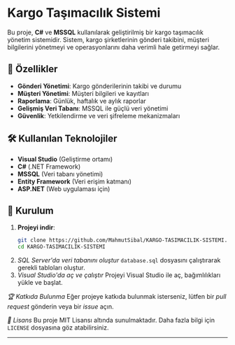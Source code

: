 
# Kargo Taşımacılık Sistemi

Bu proje, **C#** ve **MSSQL** kullanılarak geliştirilmiş bir kargo taşımacılık yönetim sistemidir. Sistem, kargo şirketlerinin gönderi takibini, müşteri bilgilerini yönetmeyi ve operasyonlarını daha verimli hale getirmeyi sağlar.

## 🚀 Özellikler
- **Gönderi Yönetimi**: Kargo gönderilerinin takibi ve durumu
- **Müşteri Yönetimi**: Müşteri bilgileri ve kayıtları
- **Raporlama**: Günlük, haftalık ve aylık raporlar
- **Gelişmiş Veri Tabanı**: MSSQL ile güçlü veri yönetimi
- **Güvenlik**: Yetkilendirme ve veri şifreleme mekanizmaları

## 🛠 Kullanılan Teknolojiler
- **Visual Studio** (Geliştirme ortamı)
- **C#** (.NET Framework)
- **MSSQL** (Veri tabanı yönetimi)
- **Entity Framework** (Veri erişim katmanı)
- **ASP.NET** (Web uygulaması için)

## 📌 Kurulum
1. **Projeyi indir**:
   ```bash
   git clone https://github.com/MahmutSibal/KARGO-TASIMACILIK-SISTEMI.git
   cd KARGO-TASIMACILIK-SISTEMI
   ```
2. *SQL Server'da veri tabanını oluştur*
   `database.sql` dosyasını çalıştırarak gerekli tabloları oluştur.
3. *Visual Studio'da aç ve çalıştır*
   Projeyi Visual Studio ile aç, bağımlılıkları yükle ve başlat.

*🏆 Katkıda Bulunma*
Eğer projeye katkıda bulunmak isterseniz, lütfen bir *pull request* gönderin veya bir *issue* açın.

*📜 Lisans*
Bu proje MIT Lisansı altında sunulmaktadır. Daha fazla bilgi için `LICENSE` dosyasına göz atabilirsiniz.

---

